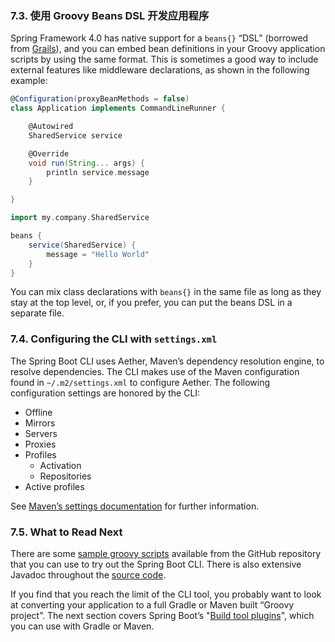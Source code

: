 ### 7.3. 使用 Groovy Beans DSL 开发应用程序

Spring Framework 4.0 has native support for a `beans{}` “DSL” (borrowed from [Grails](https://grails.org/)), and you can embed bean definitions in your Groovy application scripts by using the same format. This is sometimes a good way to include external features like middleware declarations, as shown in the following example:

```groovy
@Configuration(proxyBeanMethods = false)
class Application implements CommandLineRunner {

    @Autowired
    SharedService service

    @Override
    void run(String... args) {
        println service.message
    }

}

import my.company.SharedService

beans {
    service(SharedService) {
        message = "Hello World"
    }
}
```

You can mix class declarations with `beans{}` in the same file as long as they stay at the top level, or, if you prefer, you can put the beans DSL in a separate file.

### 7.4. Configuring the CLI with `settings.xml`

The Spring Boot CLI uses Aether, Maven’s dependency resolution engine, to resolve dependencies. The CLI makes use of the Maven configuration found in `~/.m2/settings.xml` to configure Aether. The following configuration settings are honored by the CLI:

- Offline
- Mirrors
- Servers
- Proxies
- Profiles
  - Activation
  - Repositories
- Active profiles

See [Maven’s settings documentation](https://maven.apache.org/settings.html) for further information.

### 7.5. What to Read Next

There are some [sample groovy scripts](https://github.com/spring-projects/spring-boot/tree/v2.2.2.RELEASE/spring-boot-project/spring-boot-cli/samples) available from the GitHub repository that you can use to try out the Spring Boot CLI. There is also extensive Javadoc throughout the [source code](https://github.com/spring-projects/spring-boot/tree/v2.2.2.RELEASE/spring-boot-project/spring-boot-cli/src/main/java/org/springframework/boot/cli).

If you find that you reach the limit of the CLI tool, you probably want to look at converting your application to a full Gradle or Maven built “Groovy project”. The next section covers Spring Boot’s "[Build tool plugins](https://docs.spring.io/spring-boot/docs/2.2.2.RELEASE/reference/htmlsingle/#build-tool-plugins)", which you can use with Gradle or Maven.